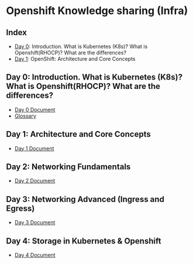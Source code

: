 # Openshift Knowledge sharing (Infra)

## Index
- [Day 0](#day-0): Introduction. What is Kubernetes (K8s)? What is Openshift(RHOCP)? What are the differences?
- [Day 1](#day-1): OpenShift: Architecture and Core Concepts

## Day 0: Introduction. What is Kubernetes (K8s)? What is Openshift(RHOCP)? What are the differences?

* [Day 0 Document](./day-0/day-0.md)
* [Glossary](./day-0/glossary.md)

## Day 1: Architecture and Core Concepts

* [Day 1 Document](./day-1/day-1.md)

## Day 2: Networking Fundamentals

* [Day 2 Document](./day-2/day-2.md)

## Day 3: Networking Advanced (Ingress and Egress)

* [Day 3 Document](./day-3/day-3.md)

## Day 4: Storage in Kubernetes & Openshift

* [Day 4 Document](./day-4/day-4.md)
